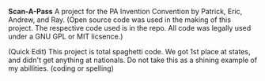 **Scan-A-Pass**
A project for the PA Invention Convention by Patrick, Eric, Andrew, and Ray.
(Open source code was used in the making of this project. The respective code used is in the repo. All code was legally used under a GNU GPL or MIT licsence.)

(Quick Edit)
This project is total spaghetti code. We got 1st place at states, and didn't get anything at nationals. Do not take this as a shining example of my abillities. (coding or spelling)
